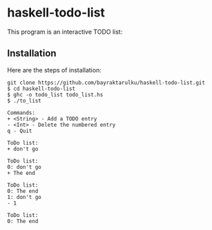 # haskell-todo-list
This program is an interactive TODO list:

## Installation

Here are the steps of installation:

```
git clone https://github.com/bayraktarulku/haskell-todo-list.git
$ cd haskell-todo-list
$ ghc -o todo_list todo_list.hs
$ ./to_list

Commands:
+ <String> - Add a TODO entry
- <Int> - Delete the numbered entry
q - Quit

ToDo list:
+ don't go

ToDo list:
0: don't go
+ The end

ToDo list:
0: The end
1: don't go
- 1

ToDo list:
0: The end
 ```